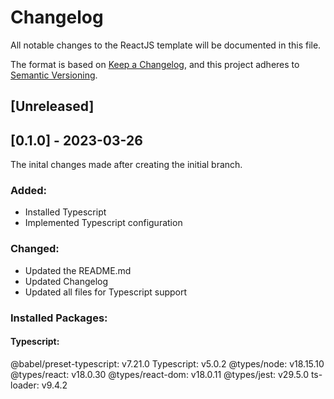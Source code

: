 # Changelog
All notable changes to the ReactJS template will be documented in this file.

The format is based on [Keep a Changelog](https://keepachangelog.com/en/1.0.0/),
and this project adheres to [Semantic Versioning](https://semver.org/spec/v2.0.0.html).

## [Unreleased]

## [0.1.0] - 2023-03-26
The inital changes made after creating the initial branch.

### Added:
- Installed Typescript
- Implemented Typescript configuration
  
### Changed:
- Updated the README.md
- Updated Changelog
- Updated all files for Typescript support

### Installed Packages:
#### Typescript:
@babel/preset-typescript: v7.21.0
Typescript: v5.0.2
@types/node: v18.15.10
@types/react: v18.0.30
@types/react-dom: v18.0.11 
@types/jest: v29.5.0
ts-loader: v9.4.2